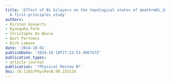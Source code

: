 ```yaml
---
title: 'Effect of Bi bilayers on the topological states of $mathrmBi_2mathrmSe_3$:
  A first-principles study'
authors:
- Kirsten Govaerts
- Kyungwha Park
- Christophe De Beule
- Bart Partoens
- Dirk Lamoen
date: '2014-10-01'
publishDate: '2024-10-19T17:12:53.996757Z'
publication_types:
- article-journal
publication: '*Physical Review B*'
doi: 10.1103/PhysRevB.90.155124
---
```

